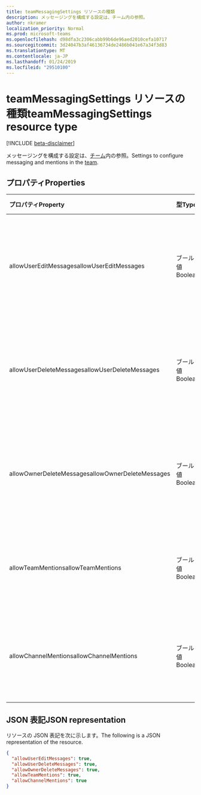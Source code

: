 ```yaml
---
title: teamMessagingSettings リソースの種類
description: メッセージングを構成する設定は、チーム内の参照。
author: nkramer
localization_priority: Normal
ms.prod: microsoft-teams
ms.openlocfilehash: d98dfa3c2306cabb99b6de96aed2010cefa10717
ms.sourcegitcommit: 3d24047b3af46136734de2486b041e67a34f3d83
ms.translationtype: MT
ms.contentlocale: ja-JP
ms.lasthandoff: 01/24/2019
ms.locfileid: "29510100"
---
```

# <a name="teammessagingsettings-resource-type"></a><span data-ttu-id="25629-103">teamMessagingSettings リソースの種類</span><span class="sxs-lookup"><span data-stu-id="25629-103">teamMessagingSettings resource type</span></span>

[!INCLUDE [beta-disclaimer](../../includes/beta-disclaimer.md)]

<span data-ttu-id="25629-104">メッセージングを構成する設定は、[チーム](team.md)内の参照。</span><span class="sxs-lookup"><span data-stu-id="25629-104">Settings to configure messaging and mentions in the [team](team.md).</span></span>

## <a name="properties"></a><span data-ttu-id="25629-105">プロパティ</span><span class="sxs-lookup"><span data-stu-id="25629-105">Properties</span></span>
| <span data-ttu-id="25629-106">プロパティ</span><span class="sxs-lookup"><span data-stu-id="25629-106">Property</span></span>     | <span data-ttu-id="25629-107">型</span><span class="sxs-lookup"><span data-stu-id="25629-107">Type</span></span>   |<span data-ttu-id="25629-108">説明</span><span class="sxs-lookup"><span data-stu-id="25629-108">Description</span></span>|
|:---------------|:--------|:----------|
|<span data-ttu-id="25629-109">allowUserEditMessages</span><span class="sxs-lookup"><span data-stu-id="25629-109">allowUserEditMessages</span></span>|<span data-ttu-id="25629-110">ブール値</span><span class="sxs-lookup"><span data-stu-id="25629-110">Boolean</span></span>|<span data-ttu-id="25629-111">場合 true の場合、ユーザーに設定するには、自分のメッセージを編集できます。</span><span class="sxs-lookup"><span data-stu-id="25629-111">If set to true, users can edit their messages.</span></span>|
|<span data-ttu-id="25629-112">allowUserDeleteMessages</span><span class="sxs-lookup"><span data-stu-id="25629-112">allowUserDeleteMessages</span></span>|<span data-ttu-id="25629-113">ブール値</span><span class="sxs-lookup"><span data-stu-id="25629-113">Boolean</span></span>|<span data-ttu-id="25629-114">場合は true の場合、ユーザーに設定するには、そのメッセージを削除できます。</span><span class="sxs-lookup"><span data-stu-id="25629-114">If set to true, users can delete their messages.</span></span>|
|<span data-ttu-id="25629-115">allowOwnerDeleteMessages</span><span class="sxs-lookup"><span data-stu-id="25629-115">allowOwnerDeleteMessages</span></span>|<span data-ttu-id="25629-116">ブール値</span><span class="sxs-lookup"><span data-stu-id="25629-116">Boolean</span></span>|<span data-ttu-id="25629-117">場合は true の場合、所有者に設定するには、任意のメッセージを削除できます。</span><span class="sxs-lookup"><span data-stu-id="25629-117">If set to true, owners can delete any message.</span></span>|
|<span data-ttu-id="25629-118">allowTeamMentions</span><span class="sxs-lookup"><span data-stu-id="25629-118">allowTeamMentions</span></span>|<span data-ttu-id="25629-119">ブール値</span><span class="sxs-lookup"><span data-stu-id="25629-119">Boolean</span></span>|<span data-ttu-id="25629-120">場合、参照投稿を許可する @team を true に設定します。</span><span class="sxs-lookup"><span data-stu-id="25629-120">If set to true, @team mentions are allowed.</span></span>|
|<span data-ttu-id="25629-121">allowChannelMentions</span><span class="sxs-lookup"><span data-stu-id="25629-121">allowChannelMentions</span></span>|<span data-ttu-id="25629-122">ブール値</span><span class="sxs-lookup"><span data-stu-id="25629-122">Boolean</span></span>|<span data-ttu-id="25629-123">場合、参照投稿を許可する @channel を true に設定します。</span><span class="sxs-lookup"><span data-stu-id="25629-123">If set to true, @channel mentions are allowed.</span></span>|

## <a name="json-representation"></a><span data-ttu-id="25629-124">JSON 表記</span><span class="sxs-lookup"><span data-stu-id="25629-124">JSON representation</span></span>

<span data-ttu-id="25629-125">リソースの JSON 表記を次に示します。</span><span class="sxs-lookup"><span data-stu-id="25629-125">The following is a JSON representation of the resource.</span></span>

<!-- {
  "blockType": "resource",
  "@odata.type": "microsoft.graph.teamMessagingSettings"
}-->

```json
{
  "allowUserEditMessages": true,
  "allowUserDeleteMessages": true,
  "allowOwnerDeleteMessages": true,
  "allowTeamMentions": true,
  "allowChannelMentions": true    
}
```

<!-- uuid: 8fcb5dbc-d5aa-4681-8e31-b001d5168d79
2015-10-25 14:57:30 UTC -->
<!--
{
  "type": "#page.annotation",
  "description": "team's messagingSettings resource",
  "keywords": "",
  "section": "documentation",
  "tocPath": "",
  "suppressions": [
    "Error: /api-reference/beta/resources/teammessagingsettings.md:\r\n      Exception processing links.\r\n    System.ArgumentException: Link Definition was null. Link text: !INCLUDE [beta-disclaimer](../../includes/beta-disclaimer.md)\r\n      at ApiDoctor.Validation.DocFile.get_LinkDestinations()\r\n      at ApiDoctor.Validation.DocSet.ValidateLinks(Boolean includeWarnings, String[] relativePathForFiles, IssueLogger issues, Boolean requireFilenameCaseMatch, Boolean printOrphanedFiles)"
  ]
}
-->

